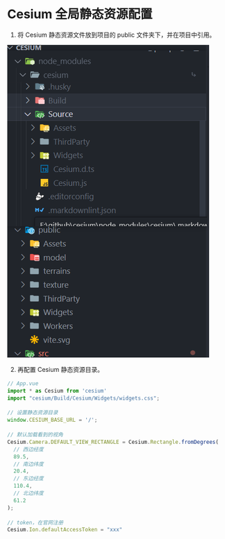 # Cesium 全局静态资源配置

1. 将 Cesium 静态资源文件放到项目的 public 文件夹下，并在项目中引用。

![静态资源目录](./img/静态资源配置.png)

2. 再配置 Cesium 静态资源目录。

```ts
// App.vue
import * as Cesium from 'cesium'
import "cesium/Build/Cesium/Widgets/widgets.css";

// 设置静态资源目录
window.CESIUM_BASE_URL = '/';

// 默认加载看到的视角
Cesium.Camera.DEFAULT_VIEW_RECTANGLE = Cesium.Rectangle.fromDegrees(
  // 西边经度
  89.5,
  // 南边纬度
  20.4,
  // 东边经度
  110.4,
  // 北边纬度
  61.2
);

// token，在官网注册
Cesium.Ion.defaultAccessToken = "xxx"
```


